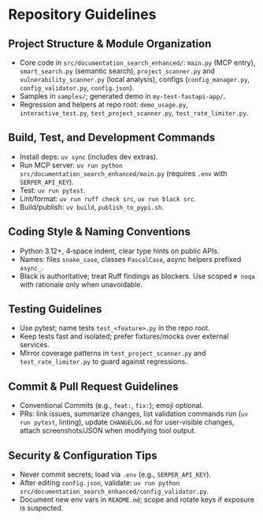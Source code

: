 # Repository Guidelines

## Project Structure & Module Organization
- Core code in `src/documentation_search_enhanced/`: `main.py` (MCP entry), `smart_search.py` (semantic search), `project_scanner.py` and `vulnerability_scanner.py` (local analysis), configs (`config_manager.py`, `config_validator.py`, `config.json`).
- Samples in `samples/`; generated demo in `my-test-fastapi-app/`.
- Regression and helpers at repo root: `demo_usage.py`, `interactive_test.py`, `test_project_scanner.py`, `test_rate_limiter.py`.

## Build, Test, and Development Commands
- Install deps: `uv sync` (includes dev extras).
- Run MCP server: `uv run python src/documentation_search_enhanced/main.py` (requires `.env` with `SERPER_API_KEY`).
- Test: `uv run pytest`.
- Lint/format: `uv run ruff check src`, `uv run black src`.
- Build/publish: `uv build`, `publish_to_pypi.sh`.

## Coding Style & Naming Conventions
- Python 3.12+, 4‑space indent, clear type hints on public APIs.
- Names: files `snake_case`, classes `PascalCase`, async helpers prefixed `async_`.
- Black is authoritative; treat Ruff findings as blockers. Use scoped `# noqa` with rationale only when unavoidable.

## Testing Guidelines
- Use pytest; name tests `test_<feature>.py` in the repo root.
- Keep tests fast and isolated; prefer fixtures/mocks over external services.
- Mirror coverage patterns in `test_project_scanner.py` and `test_rate_limiter.py` to guard against regressions.

## Commit & Pull Request Guidelines
- Conventional Commits (e.g., `feat:`, `fix:`); emoji optional.
- PRs: link issues, summarize changes, list validation commands run (`uv run pytest`, linting), update `CHANGELOG.md` for user‑visible changes, attach screenshots/JSON when modifying tool output.

## Security & Configuration Tips
- Never commit secrets; load via `.env` (e.g., `SERPER_API_KEY`).
- After editing `config.json`, validate: `uv run python src/documentation_search_enhanced/config_validator.py`.
- Document new env vars in `README.md`; scope and rotate keys if exposure is suspected.

